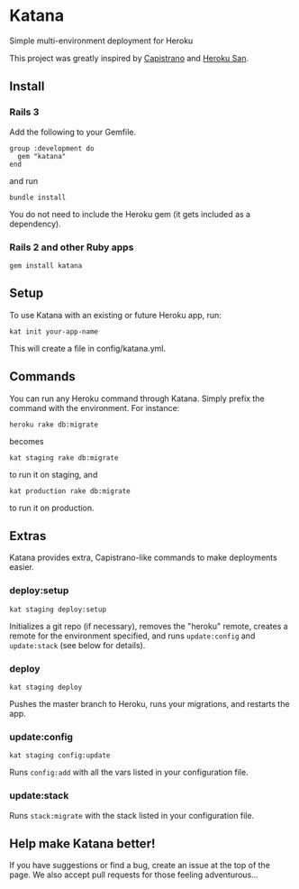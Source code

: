# Katana

Simple multi-environment deployment for Heroku

This project was greatly inspired by [Capistrano](https://github.com/capistrano/capistrano) and [Heroku San](https://github.com/fastestforward/heroku_san).

## Install

### Rails 3

Add the following to your Gemfile.

    group :development do
      gem "katana"
    end

and run

    bundle install

You do not need to include the Heroku gem (it gets included as a dependency).

### Rails 2 and other Ruby apps

    gem install katana

## Setup

To use Katana with an existing or future Heroku app, run:

    kat init your-app-name

This will create a file in config/katana.yml.

## Commands

You can run any Heroku command through Katana.  Simply prefix the command with the environment. For instance:

    heroku rake db:migrate

becomes

    kat staging rake db:migrate

to run it on staging, and

    kat production rake db:migrate

to run it on production.

## Extras

Katana provides extra, Capistrano-like commands to make deployments easier.

### deploy:setup

    kat staging deploy:setup

Initializes a git repo (if necessary), removes the "heroku" remote, creates a remote for
the environment specified, and runs `update:config` and `update:stack` (see below for details).

### deploy

    kat staging deploy

Pushes the master branch to Heroku, runs your migrations, and restarts the app.

### update:config

    kat staging config:update

Runs `config:add` with all the vars listed in your configuration file.

### update:stack

Runs `stack:migrate` with the stack listed in your configuration file.

## Help make Katana better!

If you have suggestions or find a bug, create an issue at the top of the page.  We also accept pull requests for those feeling adventurous...
